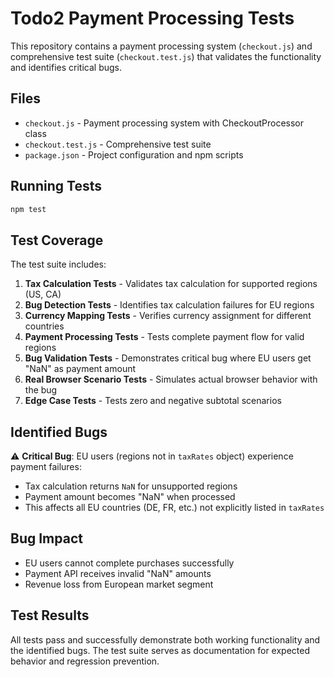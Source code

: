 # Todo2 Payment Processing Tests

This repository contains a payment processing system (`checkout.js`) and comprehensive test suite (`checkout.test.js`) that validates the functionality and identifies critical bugs.

## Files

- `checkout.js` - Payment processing system with CheckoutProcessor class
- `checkout.test.js` - Comprehensive test suite
- `package.json` - Project configuration and npm scripts

## Running Tests

```bash
npm test
```

## Test Coverage

The test suite includes:

1. **Tax Calculation Tests** - Validates tax calculation for supported regions (US, CA)
2. **Bug Detection Tests** - Identifies tax calculation failures for EU regions
3. **Currency Mapping Tests** - Verifies currency assignment for different countries
4. **Payment Processing Tests** - Tests complete payment flow for valid regions
5. **Bug Validation Tests** - Demonstrates critical bug where EU users get "NaN" as payment amount
6. **Real Browser Scenario Tests** - Simulates actual browser behavior with the bug
7. **Edge Case Tests** - Tests zero and negative subtotal scenarios

## Identified Bugs

⚠️ **Critical Bug**: EU users (regions not in `taxRates` object) experience payment failures:
- Tax calculation returns `NaN` for unsupported regions
- Payment amount becomes "NaN" when processed
- This affects all EU countries (DE, FR, etc.) not explicitly listed in `taxRates`

## Bug Impact

- EU users cannot complete purchases successfully
- Payment API receives invalid "NaN" amounts
- Revenue loss from European market segment

## Test Results

All tests pass and successfully demonstrate both working functionality and the identified bugs. The test suite serves as documentation for expected behavior and regression prevention.
